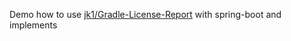 Demo how to use [jk1/Gradle-License-Report](https://github.com/jk1/Gradle-License-Report) with spring-boot and implements
